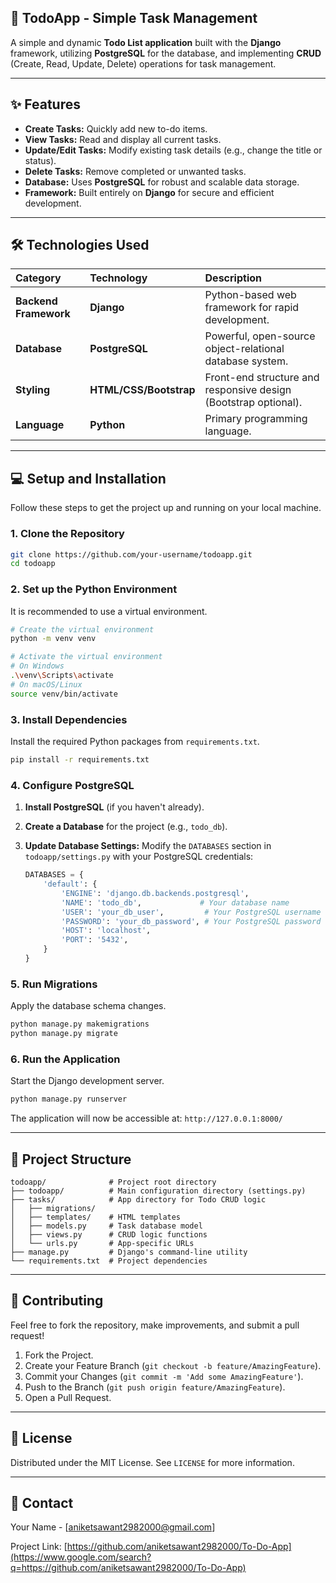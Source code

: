## 🚀 TodoApp - Simple Task Management

A simple and dynamic **Todo List application** built with the **Django** framework, utilizing **PostgreSQL** for the database, and implementing **CRUD** (Create, Read, Update, Delete) operations for task management.

-----

## ✨ Features

  - **Create Tasks:** Quickly add new to-do items.
  - **View Tasks:** Read and display all current tasks.
  - **Update/Edit Tasks:** Modify existing task details (e.g., change the title or status).
  - **Delete Tasks:** Remove completed or unwanted tasks.
  - **Database:** Uses **PostgreSQL** for robust and scalable data storage.
  - **Framework:** Built entirely on **Django** for secure and efficient development.

-----

## 🛠️ Technologies Used

| Category | Technology | Description |
| :--- | :--- | :--- |
| **Backend Framework** | **Django** | Python-based web framework for rapid development. |
| **Database** | **PostgreSQL** | Powerful, open-source object-relational database system. |
| **Styling** | **HTML/CSS/Bootstrap** | Front-end structure and responsive design (Bootstrap optional). |
| **Language** | **Python** | Primary programming language. |

-----

## 💻 Setup and Installation

Follow these steps to get the project up and running on your local machine.

### 1\. Clone the Repository

```bash
git clone https://github.com/your-username/todoapp.git
cd todoapp
```

### 2\. Set up the Python Environment

It is recommended to use a virtual environment.

```bash
# Create the virtual environment
python -m venv venv

# Activate the virtual environment
# On Windows
.\venv\Scripts\activate
# On macOS/Linux
source venv/bin/activate
```

### 3\. Install Dependencies

Install the required Python packages from `requirements.txt`.

```bash
pip install -r requirements.txt
```

### 4\. Configure PostgreSQL

1.  **Install PostgreSQL** (if you haven't already).

2.  **Create a Database** for the project (e.g., `todo_db`).

3.  **Update Database Settings:** Modify the `DATABASES` section in `todoapp/settings.py` with your PostgreSQL credentials:

    ```python
    DATABASES = {
        'default': {
            'ENGINE': 'django.db.backends.postgresql',
            'NAME': 'todo_db',             # Your database name
            'USER': 'your_db_user',         # Your PostgreSQL username
            'PASSWORD': 'your_db_password', # Your PostgreSQL password
            'HOST': 'localhost',
            'PORT': '5432',
        }
    }
    ```

### 5\. Run Migrations

Apply the database schema changes.

```bash
python manage.py makemigrations
python manage.py migrate
```

### 6\. Run the Application

Start the Django development server.

```bash
python manage.py runserver
```

The application will now be accessible at: `http://127.0.0.1:8000/`

-----

## 📂 Project Structure

```
todoapp/              # Project root directory
├── todoapp/          # Main configuration directory (settings.py)
├── tasks/            # App directory for Todo CRUD logic
│   ├── migrations/
│   ├── templates/    # HTML templates
│   ├── models.py     # Task database model
│   ├── views.py      # CRUD logic functions
│   └── urls.py       # App-specific URLs
├── manage.py         # Django's command-line utility
└── requirements.txt  # Project dependencies
```

-----

## 🤝 Contributing

Feel free to fork the repository, make improvements, and submit a pull request\!

1.  Fork the Project.
2.  Create your Feature Branch (`git checkout -b feature/AmazingFeature`).
3.  Commit your Changes (`git commit -m 'Add some AmazingFeature'`).
4.  Push to the Branch (`git push origin feature/AmazingFeature`).
5.  Open a Pull Request.

-----

## 📄 License

Distributed under the MIT License. See `LICENSE` for more information.

-----

## 📧 Contact

Your Name - [aniketsawant2982000@gmail.com]

Project Link: [https://github.com/aniketsawant2982000/To-Do-App](https://www.google.com/search?q=https://github.com/aniketsawant2982000/To-Do-App)
